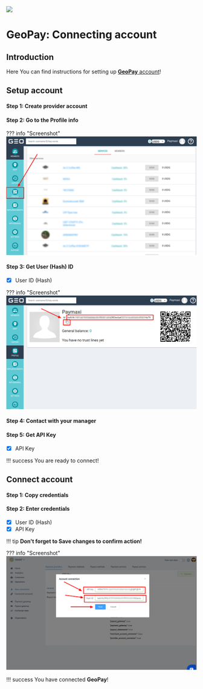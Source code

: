 <img src="https://static.openfintech.io/payment_providers/geopaynet/logo.svg?w=400" width="400px" >

# GeoPay: Connecting account

## Introduction

Here You can find  instructions for setting up <a href="https://geo-pay.net/account/#!/" target="_blank" rel="noopener">**GeoPay**  account</a>!

## Setup account

#### Step 1: Create provider account

#### Step 2: Go to the **Profile** info

??? info "Screenshot"
    [![Step 2](images/geopay-step1.png)](images/geopay-step1.png)

#### Step 3: Get User (Hash) ID

- [x] User ID (Hash)

??? info "Screenshot"
    [![Step 3](images/geopay-step2.png)](images/geopay-step2.png)

#### Step 4: Contact with your manager

#### Step 5: Get API Key

- [x] API Key


!!! success
    You are ready to connect!
    
## Connect account

#### Step 1: Copy credentials

#### Step 2: Enter credentials

- [x] User ID (Hash)
- [x] API Key

!!! tip
    **Don't forget to Save changes to confirm action!**

??? info "Screenshot"
    [![Step 2](images/geopay-step_connect.png)](images/geopay-step_connect.png)

!!! success
    You have connected **GeoPay**!